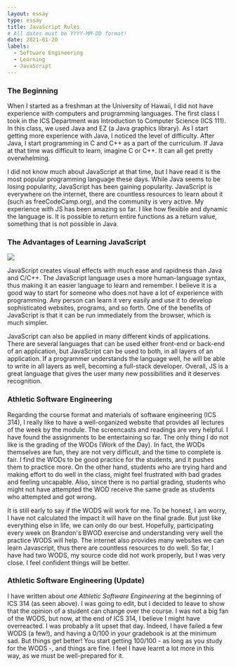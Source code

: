 ```yaml
---
layout: essay
type: essay
title: JavaScript Rules
# All dates must be YYYY-MM-DD format!
date: 2021-01-20
labels:
  - Software Engineering
  - Learning
  - JavaScript
---
```


###  The Beginning

When I started as a freshman at the University of Hawaii, I did not have experience with computers and 
programming languages. The first class I took in the ICS Department was Introduction to Computer Science
(ICS 111). In this class, we used Java and EZ (a Java graphics library). As I start getting more experience
with Java, I noticed the level of difficulty. After Java, I start programming in C and C++ as a part of the
curriculum. If Java at that time was difficult to learn, imagine C or C++. It can all get pretty overwhelming.

I did not know much about JavaScript at that time, but I have read it is the most popular programming
language these days. While Java seems to be losing popularity, JavaScript has been gaining popularity.
JavaScript is everywhere on the internet, there are countless resources to learn about it (such as
freeCodeCamp.org), and the community is very active. My experience with JS has been amazing so far. 
I like how flexible and dynamic the language is. It is possible to return entire functions as a return 
value, something that is not possible in Java.


###  The Advantages of Learning JavaScript

<img class="ui tiny left circular floated image" src="../images/jsposter.jpg">

JavaScript creates visual effects with much ease and rapidness than Java and C/C++. The JavaScript language
uses a more human-language syntax, thus making it an easier language to learn and remember. I believe it is
a good way to start for someone who does not have a lot of experience with programming. Any person can learn
it very easily and use it to develop sophisticated websites, programs, and so forth. One of the benefits of 
JavaScript is that it can be run immediately from the browser, which is much simpler. 

JavaScript can also be applied in many different kinds of applications. There are several languages that can 
be used either front-end or back-end of an application, but JavaScript can be used to both, in all layers of 
an application. If a programmer understands the language well, he will be able to write in all layers as well,
becoming a full-stack developer. Overall, JS is a great language that gives the user many new possibilities 
and it deserves recognition.

###  Athletic Software Engineering
 
Regarding the course format and materials of software engineering (ICS 314), I really like to have a 
well-organized website that provides all lectures of the week by the module. The screencasts and readings
are very helpful. I have found the assignments to be entertaining so far. The only thing I do not like 
is the grading of the WODs (Work of the Day). In fact, the WODs themselves are fun, they are not very 
difficult, and the time to complete is fair. I find the WODs to be good practice for the students, and 
it pushes them to practice more. On the other hand, students who are trying hard and making effort to do 
well in the class, might feel frustrated with bad grades and feeling uncapable. Also, since there is no 
partial grading, students who might not have attempted the WOD receive the same grade as students who 
attempted and got wrong. 

It is still early to say if the WODS will work for me. To be honest, I am worry, I have not calculated the impact
it will have on the final grade. But just like everything else in life, we can only do our best. Hopefully, 
participating every week on Brandon's BWOD exercise and understanding very well the practice WODS will help. 
The internet also provides many websites we can learn Javascript, thus there are countless resources to do well.
So far, I have had two WODS, my source code did not work properly, but I was very close. I feel confident things will
be better. 

### Athletic Software Engineering (Update)

I have written about *one Athletic Software Engineering* at the beginning of ICS 314 (as seen above). I was going to edit, but
I decided to leave to show that the opinion of a student can change over the course. I was not a big fan of the WODS, 
but now, at the end of ICS 314, I believe I might have overreacted. I was probably a lit upset that day. Indeed, I have 
failed a few WODS (a few!), and having a 0/100 in your gradebook is at the minimum sad. But things get better! You start 
getting 100/100 - as long as you study for the WODS -, and things are fine. I feel I have learnt a lot more in this way,
as we must be well-prepared for it.





